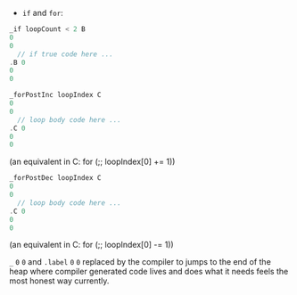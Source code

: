 * `if` and `for`:
```c
_if loopCount < 2 B
0
0
  // if true code here ...
.B 0
0
0
```
```c
_forPostInc loopIndex C
0
0
  // loop body code here ...
.C 0
0
0
```
(an equivalent in C: for (;; loopIndex[0] += 1))
```c
_forPostDec loopIndex C
0
0
  // loop body code here ...
.C 0
0
0
```
(an equivalent in C: for (;; loopIndex[0] -= 1))

`_` `0` `0` and `.label` `0` `0` replaced by the compiler to jumps to the end of the heap where compiler generated code lives and does what it needs feels the most honest way currently.
